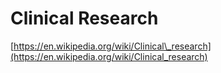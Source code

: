 # Clinical Research

[https://en.wikipedia.org/wiki/Clinical\_research](https://en.wikipedia.org/wiki/Clinical_research)

